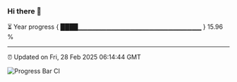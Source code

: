 ### Hi there 👋

⏳ Year progress { ████▁▁▁▁▁▁▁▁▁▁▁▁▁▁▁▁▁▁▁▁▁▁▁▁▁▁ } 15.96 %

---

⏰ Updated on Fri, 28 Feb 2025 06:14:44 GMT

![Progress Bar CI](https://github.com/Shyam-Makwana/GitHub-Actions-Demo/workflows/Progress%20Bar%20CI/badge.svg)

